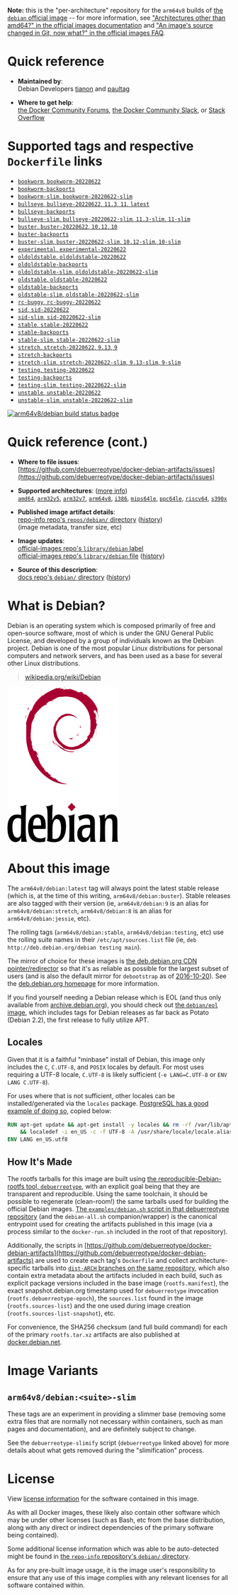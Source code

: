 <!--

********************************************************************************

WARNING:

    DO NOT EDIT "debian/README.md"

    IT IS AUTO-GENERATED

    (from the other files in "debian/" combined with a set of templates)

********************************************************************************

-->

**Note:** this is the "per-architecture" repository for the `arm64v8` builds of [the `debian` official image](https://hub.docker.com/_/debian) -- for more information, see ["Architectures other than amd64?" in the official images documentation](https://github.com/docker-library/official-images#architectures-other-than-amd64) and ["An image's source changed in Git, now what?" in the official images FAQ](https://github.com/docker-library/faq#an-images-source-changed-in-git-now-what).

# Quick reference

-	**Maintained by**:  
	Debian Developers [tianon](https://qa.debian.org/developer.php?login=tianon) and [paultag](https://qa.debian.org/developer.php?login=paultag)

-	**Where to get help**:  
	[the Docker Community Forums](https://forums.docker.com/), [the Docker Community Slack](https://dockr.ly/slack), or [Stack Overflow](https://stackoverflow.com/search?tab=newest&q=docker)

# Supported tags and respective `Dockerfile` links

-	[`bookworm`, `bookworm-20220622`](https://github.com/debuerreotype/docker-debian-artifacts/blob/b5a4ac7430ab2ab8333cd7c8bda2a076c1bf9159/bookworm/Dockerfile)
-	[`bookworm-backports`](https://github.com/debuerreotype/docker-debian-artifacts/blob/b5a4ac7430ab2ab8333cd7c8bda2a076c1bf9159/bookworm/backports/Dockerfile)
-	[`bookworm-slim`, `bookworm-20220622-slim`](https://github.com/debuerreotype/docker-debian-artifacts/blob/b5a4ac7430ab2ab8333cd7c8bda2a076c1bf9159/bookworm/slim/Dockerfile)
-	[`bullseye`, `bullseye-20220622`, `11.3`, `11`, `latest`](https://github.com/debuerreotype/docker-debian-artifacts/blob/b5a4ac7430ab2ab8333cd7c8bda2a076c1bf9159/bullseye/Dockerfile)
-	[`bullseye-backports`](https://github.com/debuerreotype/docker-debian-artifacts/blob/b5a4ac7430ab2ab8333cd7c8bda2a076c1bf9159/bullseye/backports/Dockerfile)
-	[`bullseye-slim`, `bullseye-20220622-slim`, `11.3-slim`, `11-slim`](https://github.com/debuerreotype/docker-debian-artifacts/blob/b5a4ac7430ab2ab8333cd7c8bda2a076c1bf9159/bullseye/slim/Dockerfile)
-	[`buster`, `buster-20220622`, `10.12`, `10`](https://github.com/debuerreotype/docker-debian-artifacts/blob/b5a4ac7430ab2ab8333cd7c8bda2a076c1bf9159/buster/Dockerfile)
-	[`buster-backports`](https://github.com/debuerreotype/docker-debian-artifacts/blob/b5a4ac7430ab2ab8333cd7c8bda2a076c1bf9159/buster/backports/Dockerfile)
-	[`buster-slim`, `buster-20220622-slim`, `10.12-slim`, `10-slim`](https://github.com/debuerreotype/docker-debian-artifacts/blob/b5a4ac7430ab2ab8333cd7c8bda2a076c1bf9159/buster/slim/Dockerfile)
-	[`experimental`, `experimental-20220622`](https://github.com/debuerreotype/docker-debian-artifacts/blob/b5a4ac7430ab2ab8333cd7c8bda2a076c1bf9159/experimental/Dockerfile)
-	[`oldoldstable`, `oldoldstable-20220622`](https://github.com/debuerreotype/docker-debian-artifacts/blob/b5a4ac7430ab2ab8333cd7c8bda2a076c1bf9159/oldoldstable/Dockerfile)
-	[`oldoldstable-backports`](https://github.com/debuerreotype/docker-debian-artifacts/blob/b5a4ac7430ab2ab8333cd7c8bda2a076c1bf9159/oldoldstable/backports/Dockerfile)
-	[`oldoldstable-slim`, `oldoldstable-20220622-slim`](https://github.com/debuerreotype/docker-debian-artifacts/blob/b5a4ac7430ab2ab8333cd7c8bda2a076c1bf9159/oldoldstable/slim/Dockerfile)
-	[`oldstable`, `oldstable-20220622`](https://github.com/debuerreotype/docker-debian-artifacts/blob/b5a4ac7430ab2ab8333cd7c8bda2a076c1bf9159/oldstable/Dockerfile)
-	[`oldstable-backports`](https://github.com/debuerreotype/docker-debian-artifacts/blob/b5a4ac7430ab2ab8333cd7c8bda2a076c1bf9159/oldstable/backports/Dockerfile)
-	[`oldstable-slim`, `oldstable-20220622-slim`](https://github.com/debuerreotype/docker-debian-artifacts/blob/b5a4ac7430ab2ab8333cd7c8bda2a076c1bf9159/oldstable/slim/Dockerfile)
-	[`rc-buggy`, `rc-buggy-20220622`](https://github.com/debuerreotype/docker-debian-artifacts/blob/b5a4ac7430ab2ab8333cd7c8bda2a076c1bf9159/rc-buggy/Dockerfile)
-	[`sid`, `sid-20220622`](https://github.com/debuerreotype/docker-debian-artifacts/blob/b5a4ac7430ab2ab8333cd7c8bda2a076c1bf9159/sid/Dockerfile)
-	[`sid-slim`, `sid-20220622-slim`](https://github.com/debuerreotype/docker-debian-artifacts/blob/b5a4ac7430ab2ab8333cd7c8bda2a076c1bf9159/sid/slim/Dockerfile)
-	[`stable`, `stable-20220622`](https://github.com/debuerreotype/docker-debian-artifacts/blob/b5a4ac7430ab2ab8333cd7c8bda2a076c1bf9159/stable/Dockerfile)
-	[`stable-backports`](https://github.com/debuerreotype/docker-debian-artifacts/blob/b5a4ac7430ab2ab8333cd7c8bda2a076c1bf9159/stable/backports/Dockerfile)
-	[`stable-slim`, `stable-20220622-slim`](https://github.com/debuerreotype/docker-debian-artifacts/blob/b5a4ac7430ab2ab8333cd7c8bda2a076c1bf9159/stable/slim/Dockerfile)
-	[`stretch`, `stretch-20220622`, `9.13`, `9`](https://github.com/debuerreotype/docker-debian-artifacts/blob/b5a4ac7430ab2ab8333cd7c8bda2a076c1bf9159/stretch/Dockerfile)
-	[`stretch-backports`](https://github.com/debuerreotype/docker-debian-artifacts/blob/b5a4ac7430ab2ab8333cd7c8bda2a076c1bf9159/stretch/backports/Dockerfile)
-	[`stretch-slim`, `stretch-20220622-slim`, `9.13-slim`, `9-slim`](https://github.com/debuerreotype/docker-debian-artifacts/blob/b5a4ac7430ab2ab8333cd7c8bda2a076c1bf9159/stretch/slim/Dockerfile)
-	[`testing`, `testing-20220622`](https://github.com/debuerreotype/docker-debian-artifacts/blob/b5a4ac7430ab2ab8333cd7c8bda2a076c1bf9159/testing/Dockerfile)
-	[`testing-backports`](https://github.com/debuerreotype/docker-debian-artifacts/blob/b5a4ac7430ab2ab8333cd7c8bda2a076c1bf9159/testing/backports/Dockerfile)
-	[`testing-slim`, `testing-20220622-slim`](https://github.com/debuerreotype/docker-debian-artifacts/blob/b5a4ac7430ab2ab8333cd7c8bda2a076c1bf9159/testing/slim/Dockerfile)
-	[`unstable`, `unstable-20220622`](https://github.com/debuerreotype/docker-debian-artifacts/blob/b5a4ac7430ab2ab8333cd7c8bda2a076c1bf9159/unstable/Dockerfile)
-	[`unstable-slim`, `unstable-20220622-slim`](https://github.com/debuerreotype/docker-debian-artifacts/blob/b5a4ac7430ab2ab8333cd7c8bda2a076c1bf9159/unstable/slim/Dockerfile)

[![arm64v8/debian build status badge](https://img.shields.io/jenkins/s/https/doi-janky.infosiftr.net/job/multiarch/job/arm64v8/job/debian.svg?label=arm64v8/debian%20%20build%20job)](https://doi-janky.infosiftr.net/job/multiarch/job/arm64v8/job/debian/)

# Quick reference (cont.)

-	**Where to file issues**:  
	[https://github.com/debuerreotype/docker-debian-artifacts/issues](https://github.com/debuerreotype/docker-debian-artifacts/issues)

-	**Supported architectures**: ([more info](https://github.com/docker-library/official-images#architectures-other-than-amd64))  
	[`amd64`](https://hub.docker.com/r/amd64/debian/), [`arm32v5`](https://hub.docker.com/r/arm32v5/debian/), [`arm32v7`](https://hub.docker.com/r/arm32v7/debian/), [`arm64v8`](https://hub.docker.com/r/arm64v8/debian/), [`i386`](https://hub.docker.com/r/i386/debian/), [`mips64le`](https://hub.docker.com/r/mips64le/debian/), [`ppc64le`](https://hub.docker.com/r/ppc64le/debian/), [`riscv64`](https://hub.docker.com/r/riscv64/debian/), [`s390x`](https://hub.docker.com/r/s390x/debian/)

-	**Published image artifact details**:  
	[repo-info repo's `repos/debian/` directory](https://github.com/docker-library/repo-info/blob/master/repos/debian) ([history](https://github.com/docker-library/repo-info/commits/master/repos/debian))  
	(image metadata, transfer size, etc)

-	**Image updates**:  
	[official-images repo's `library/debian` label](https://github.com/docker-library/official-images/issues?q=label%3Alibrary%2Fdebian)  
	[official-images repo's `library/debian` file](https://github.com/docker-library/official-images/blob/master/library/debian) ([history](https://github.com/docker-library/official-images/commits/master/library/debian))

-	**Source of this description**:  
	[docs repo's `debian/` directory](https://github.com/docker-library/docs/tree/master/debian) ([history](https://github.com/docker-library/docs/commits/master/debian))

# What is Debian?

Debian is an operating system which is composed primarily of free and open-source software, most of which is under the GNU General Public License, and developed by a group of individuals known as the Debian project. Debian is one of the most popular Linux distributions for personal computers and network servers, and has been used as a base for several other Linux distributions.

> [wikipedia.org/wiki/Debian](https://en.wikipedia.org/wiki/Debian)

![logo](https://raw.githubusercontent.com/docker-library/docs/b449be7df57e9ed9086bb5821bfb5d6cdc5d67a4/debian/logo.png)

# About this image

The `arm64v8/debian:latest` tag will always point the latest stable release (which is, at the time of this writing, `arm64v8/debian:buster`). Stable releases are also tagged with their version (ie, `arm64v8/debian:9` is an alias for `arm64v8/debian:stretch`, `arm64v8/debian:8` is an alias for `arm64v8/debian:jessie`, etc).

The rolling tags (`arm64v8/debian:stable`, `arm64v8/debian:testing`, etc) use the rolling suite names in their `/etc/apt/sources.list` file (ie, `deb http://deb.debian.org/debian testing main`).

The mirror of choice for these images is [the deb.debian.org CDN pointer/redirector](https://deb.debian.org) so that it's as reliable as possible for the largest subset of users (and is also the default mirror for `debootstrap` as of [2016-10-20](https://anonscm.debian.org/cgit/d-i/debootstrap.git/commit/?id=9e8bc60ad1ccf3a25ce7890526b70059f3e770de)). See the [deb.debian.org homepage](https://deb.debian.org) for more information.

If you find yourself needing a Debian release which is EOL (and thus only available from [archive.debian.org](http://archive.debian.org)), you should check out [the `debian/eol` image](https://hub.docker.com/r/debian/eol/), which includes tags for Debian releases as far back as Potato (Debian 2.2), the first release to fully utilize APT.

## Locales

Given that it is a faithful "minbase" install of Debian, this image only includes the `C`, `C.UTF-8`, and `POSIX` locales by default. For most uses requiring a UTF-8 locale, `C.UTF-8` is likely sufficient (`-e LANG=C.UTF-8` or `ENV LANG C.UTF-8`).

For uses where that is not sufficient, other locales can be installed/generated via the `locales` package. [PostgreSQL has a good example of doing so](https://github.com/docker-library/postgres/blob/69bc540ecfffecce72d49fa7e4a46680350037f9/9.6/Dockerfile#L21-L24), copied below:

```dockerfile
RUN apt-get update && apt-get install -y locales && rm -rf /var/lib/apt/lists/* \
	&& localedef -i en_US -c -f UTF-8 -A /usr/share/locale/locale.alias en_US.UTF-8
ENV LANG en_US.utf8
```

## How It's Made

The rootfs tarballs for this image are built using [the reproducible-Debian-rootfs tool, `debuerreotype`](https://github.com/debuerreotype/debuerreotype), with an explicit goal being that they are transparent and reproducible. Using the same toolchain, it should be possible to regenerate (clean-room!) the same tarballs used for building the official Debian images. [The `examples/debian.sh` script in that debuerreotype repository](https://github.com/debuerreotype/debuerreotype/blob/master/examples/debian.sh) (and the `debian-all.sh` companion/wrapper) is the canonical entrypoint used for creating the artifacts published in this image (via a process similar to the `docker-run.sh` included in the root of that repository).

Additionally, the scripts in [https://github.com/debuerreotype/docker-debian-artifacts](https://github.com/debuerreotype/docker-debian-artifacts) are used to create each tag's `Dockerfile` and collect architecture-specific tarballs into [`dist-ARCH` branches on the same repository](https://github.com/debuerreotype/docker-debian-artifacts/branches), which also contain extra metadata about the artifacts included in each build, such as explicit package versions included in the base image (`rootfs.manifest`), the exact snapshot.debian.org timestamp used for `debuerreotype` invocation (`rootfs.debuerreotype-epoch`), the `sources.list` found in the image (`rootfs.sources-list`) and the one used during image creation (`rootfs.sources-list-snapshot`), etc.

For convenience, the SHA256 checksum (and full build command) for each of the primary `rootfs.tar.xz` artifacts are also published at [docker.debian.net](https://docker.debian.net/).

# Image Variants

## `arm64v8/debian:<suite>-slim`

These tags are an experiment in providing a slimmer base (removing some extra files that are normally not necessary within containers, such as man pages and documentation), and are definitely subject to change.

See the `debuerreotype-slimify` script (`debuerreotype` linked above) for more details about what gets removed during the "slimification" process.

# License

View [license information](https://www.debian.org/social_contract#guidelines) for the software contained in this image.

As with all Docker images, these likely also contain other software which may be under other licenses (such as Bash, etc from the base distribution, along with any direct or indirect dependencies of the primary software being contained).

Some additional license information which was able to be auto-detected might be found in [the `repo-info` repository's `debian/` directory](https://github.com/docker-library/repo-info/tree/master/repos/debian).

As for any pre-built image usage, it is the image user's responsibility to ensure that any use of this image complies with any relevant licenses for all software contained within.
